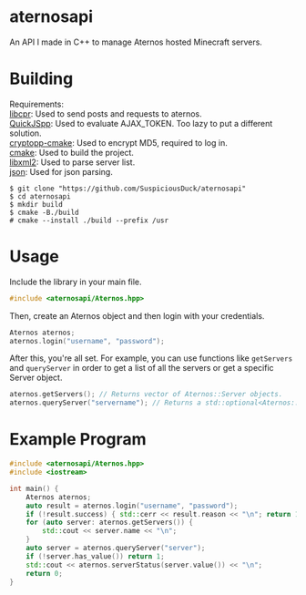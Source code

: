 # aternosapi
An API I made in C++ to manage Aternos hosted Minecraft servers.
# Building
Requirements: <br>
[libcpr](https://github.com/libcpr/cpr): Used to send posts and requests to aternos. <br>
[QuickJSpp](https://github.com/ftk/quickjspp): Used to evaluate AJAX_TOKEN. Too lazy to put a different solution. <br>
[cryptopp-cmake](https://github.com/abdes/cryptopp-cmake): Used to encrypt MD5, required to log in. <br>
[cmake](https://cmake.org/): Used to build the project. <br>
[libxml2](https://github.com/GNOME/libxml2): Used to parse server list. <br>
[json](https://github.com/nlohmann/json): Used for json parsing. <br>
```console
$ git clone "https://github.com/SuspiciousDuck/aternosapi"
$ cd aternosapi
$ mkdir build
$ cmake -B./build
# cmake --install ./build --prefix /usr
```
# Usage
Include the library in your main file. <br>
```c++
#include <aternosapi/Aternos.hpp>
```
Then, create an Aternos object and then login with your credentials.
```c++
Aternos aternos;
aternos.login("username", "password");
```
After this, you're all set. For example, you can use functions like `getServers` and `queryServer` in order to get a list of all the servers or get a specific Server object.
```c++
aternos.getServers(); // Returns vector of Aternos::Server objects.
aternos.queryServer("servername"); // Returns a std::optional<Aternos::Server> object.
```
# Example Program
```c++
#include <aternosapi/Aternos.hpp>
#include <iostream>

int main() {
    Aternos aternos;
    auto result = aternos.login("username", "password");
    if (!result.success) { std::cerr << result.reason << "\n"; return 1; }
    for (auto server: aternos.getServers()) {
        std::cout << server.name << "\n";
    }
    auto server = aternos.queryServer("server");
    if (!server.has_value()) return 1;
    std::cout << aternos.serverStatus(server.value()) << "\n";
    return 0;
}
```